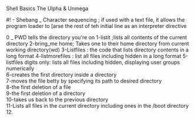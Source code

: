Shell Basics
The Ulpha & Unmega

#! - Shebang _ Character sequencing ; if used with a text file, it allows the program loader to [arse the rest of teh initial line as an interpreter directive

0 _ PWD tells the directory you're on
1-listit ;lists all contents of the current directory
2-bring_me home; Takes one to their home directory from current working directory(wd)
3-Listfiles : the code that lists directory contents in a long format
4-listmorefiles : list all files including hidden in a long format
5-listfiles digits only: lists all files including hidden, displaying user groups numerically\
6-creates the first directory inside a directory\
7-moves the file betty by specifying its path to desired directory\
8-the first deletion of a file\
9-the first deletion of a directory\
10-takes us back to the previous directory\
11-Lists all files in the current directory including ones in the /boot directory\
12. 